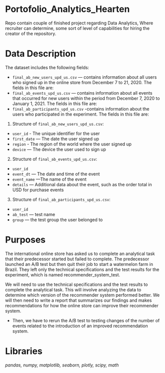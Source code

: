 # Portofolio_Analytics_Hearten
Repo contain couple of finished project regarding Data Analytics, Where recruiter can determine, some sort of level of capabilities for hiring the creator of the repository. 

# Data Description

The dataset includes the following fields:

- `final_ab_new_users_upd_us.csv` — contains information about all users who signed up in the online store from December 7 to 21, 2020. The fields in this file are:
- `final_ab_events_upd_us.csv` — contains information about all events that occurred for new users within the period from December 7, 2020 to January 1, 2021. The fields in this file are:
- `final_ab_participants_upd_us.csv` -contains information about the users who participated in the experiment. The fields in this file are:

1. Structure of `final_ab_new_users_upd_us.csv`:

- `user_id` - The unique identifier for the user
- `first_date` — The date the user signed up
- `region` - The region of the world where the user signed up
- `device` — The device the user used to sign up

2. Structure of `final_ab_events_upd_us.csv`:

- `user_id`
- `event_dt` — The date and time of the event
- `event_name` —The name of the event
- `details` — Additional data about the event, such as the order total in USD for purchase events

3. Structure of `final_ab_participants_upd_us.csv`:

- `user_id`
- `ab_test` — test name
- `group` — the test group the user belonged to
    
    
# Purposes

The international online store has asked us to complete an analytical task that their predecessor started but failed to complete. The predecessor launched an A/B test but then quit their job to start a watermelon farm in Brazil. They left only the technical specifications and the test results for the experiment, which is named recommender_system_test.

We will need to use the technical specifications and the test results to complete the analytical task. This will involve analyzing the data to determine which version of the recommender system performed better. We will then need to write a report that summarizes our findings and makes recommendations for how the online store can improve their recommender system.

- Then, we have to rerun the A/B test to testing changes of the number of events related to the introduction of an improved recommendation system.

# Libraries
*pandas, numpy, matplotlib, seaborn, plotly, scipy, math* 
